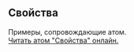 ## Свойства

Примеры, сопровождающие атом.  
[Читать атом "Свойства" онлайн.](https://stepik.org/lesson/104329/step/1)